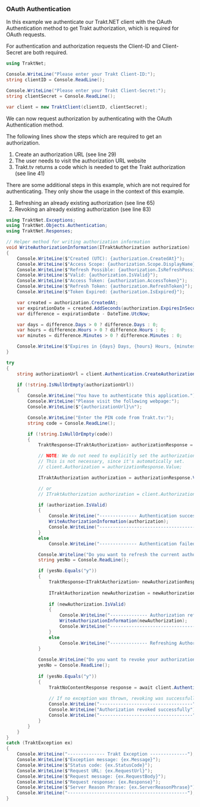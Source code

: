 ### OAuth Authentication

In this example we authenticate our Trakt.NET client with the OAuth Authentication method to get Trakt authorization, which is required for OAuth requests.

For authentication and authorization requests the Client-ID and Client-Secret are both required.

```csharp
using TraktNet;

Console.WriteLine("Please enter your Trakt Client-ID:");
string clientID = Console.ReadLine();

Console.WriteLine("Please enter your Trakt Client-Secret:");
string clientSecret = Console.ReadLine();

var client = new TraktClient(clientID, clientSecret);
```

We can now request authorization by authenticating with the OAuth Authentication method.

The following lines show the steps which are required to get an authorization.
1. Create an authorization URL (see line 29)
2. The user needs to visit the authorization URL website
3. Trakt.tv returns a code which is needed to get the Trakt authorization (see line 41)

There are some additional steps in this example, which are not required for authenticating. They only show the usage in the context of this example.
1. Refreshing an already existing authorization (see line 65)
2. Revoking an already existing authorization (see line 83)

```csharp
using TraktNet.Exceptions;
using TraktNet.Objects.Authentication;
using TraktNet.Responses;

// Helper method for writing authorization information
void WriteAuthorizationInformation(ITraktAuthorization authorization)
{
    Console.WriteLine($"Created (UTC): {authorization.CreatedAt}");
    Console.WriteLine($"Access Scope: {authorization.Scope.DisplayName}");
    Console.WriteLine($"Refresh Possible: {authorization.IsRefreshPossible}");
    Console.WriteLine($"Valid: {authorization.IsValid}");
    Console.WriteLine($"Access Token: {authorization.AccessToken}");
    Console.WriteLine($"Refresh Token: {authorization.RefreshToken}");
    Console.WriteLine($"Token Expired: {authorization.IsExpired}");

    var created = authorization.CreatedAt;
    var expirationDate = created.AddSeconds(authorization.ExpiresInSeconds);
    var difference = expirationDate - DateTime.UtcNow;

    var days = difference.Days > 0 ? difference.Days : 0;
    var hours = difference.Hours > 0 ? difference.Hours : 0;
    var minutes = difference.Minutes > 0 ? difference.Minutes : 0;

    Console.WriteLine($"Expires in {days} Days, {hours} Hours, {minutes} Minutes");
}

try
{
    string authorizationUrl = client.Authentication.CreateAuthorizationUrl();

    if (!string.IsNullOrEmpty(authorizationUrl))
    {
        Console.WriteLine("You have to authenticate this application.");
        Console.WriteLine("Please visit the following webpage:");
        Console.WriteLine($"{authorizationUrl}\n");

        Console.WriteLine("Enter the PIN code from Trakt.tv:");
        string code = Console.ReadLine();

        if (!string.IsNullOrEmpty(code))
        {
            TraktResponse<ITraktAuthorization> authorizationResponse = await client.Authentication.GetAuthorizationAsync(code);

            // NOTE: We do not need to explicitly set the authorization in the client.
            // This is not necessary, since it's automatically set.
            // client.Authorization = authorizationResponse.Value;

            ITraktAuthorization authorization = authorizationResponse.Value;

            // or
            // ITraktAuthorization authorization = client.Authorization;

            if (authorization.IsValid)
            {
                Console.WriteLine("-------------- Authentication successful --------------");
                WriteAuthorizationInformation(authorization);
                Console.WriteLine("-------------------------------------------------------");
            }
            else
                Console.WriteLine("-------------- Authentication failed --------------");

            Console.Writeline("Do you want to refresh the current authorization? [y/n]:");
            string yesNo = Console.ReadLine();

            if (yesNo.Equals("y"))
            {
                TraktResponse<ITraktAuthorization> newAuthorizationResponse = await client.Authentication.RefreshAuthorizationAsync();
    
                ITraktAuthorization newAuthorization = newAuthorizationResponse.Value;
    
                if (newAuthorization.IsValid)
                {
                    Console.WriteLine("-------------- Authorization refreshed successfully --------------");
                    WriteAuthorizationInformation(newAuthorization);
                    Console.WriteLine("-------------------------------------------------------");
                }
                else
                    Console.WriteLine("-------------- Refreshing Authorization failed --------------");
            }
    
            Console.WriteLine("Do you want to revoke your authorization? [y/n]:");
            yesNo = Console.ReadLine();
    
            if (yesNo.Equals("y"))
            {
                TraktNoContentResponse response = await client.Authentication.RevokeAuthorizationAsync();
    
                // If no exception was thrown, revoking was successfull
                Console.WriteLine("-----------------------------------");
                Console.WriteLine("Authorization revoked successfully");
                Console.WriteLine("-----------------------------------");
            }
        }
    }
}
catch (TraktException ex)
{
    Console.WriteLine("-------------- Trakt Exception --------------");
    Console.WriteLine($"Exception message: {ex.Message}");
    Console.WriteLine($"Status code: {ex.StatusCode}");
    Console.WriteLine($"Request URL: {ex.RequestUrl}");
    Console.WriteLine($"Request message: {ex.RequestBody}");
    Console.WriteLine($"Request response: {ex.Response}");
    Console.WriteLine($"Server Reason Phrase: {ex.ServerReasonPhrase}");
    Console.WriteLine("---------------------------------------------");
}
```
